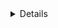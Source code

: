 <Objetives>

<details>

<Sprint 1> 


## Technoready-2025-CH4
    
Proyect about Non-Relational Databases for Storing JSON Data from digital now

This sprint focuses on setting up the MongoDB database for the Tattler Restaurant Directory, designed to offer personalized and dynamic restaurant experiences.
The goal is to store restaurant data in a non-relational structure (JSON) and prepare it for later interaction through a RESTful API with Express.js.

## Installation & Usage
    
Install MongoDB and Compass
Download and install MongoDB Community Server
Make sure to include MongoDB Database Tools (required for mongoimport).
    
    Create the Database
Open MongoDB Compass
Connect to mongodb://localhost:27017
Create a database named restaurants
Create a collection named restaurants

    MongoDB Configuration

Database name: restaurants
Collection: restaurants
Data format: JSON documents and csv

Import tool: mongoimport (from MongoDB Database Tools)

Command used to import in mongodb:
```
"/c/Program Files/MongoDB/Tools/100/bin/mongoimport.exe" \
  --db=tattler \
  --collection=restaurants \
  --file "/c/Users/NITRO 5/Documents/3-Techno ready/CH 4/CH4techno/Backups/Restaurantes.Restaurantes.json" \
  --jsonArray
```

